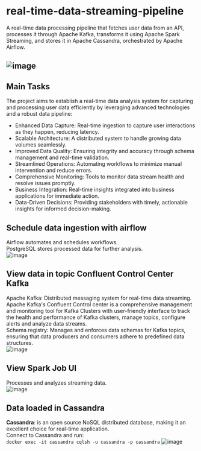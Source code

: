 # real-time-data-streaming-pipeline
A real-time data processing pipeline that fetches user data from an API, processes it through Apache Kafka, transforms it using Apache Spark Streaming, and stores it in Apache Cassandra, orchestrated by Apache Airflow.

![image](https://github.com/user-attachments/assets/c7f87203-dea4-4bed-a0dc-8697d40a3adb)
---

## Main Tasks
The project aims to establish a real-time data analysis system for capturing and processing user data efficiently by leveraging advanced technologies and a robust data pipeline:
* Enhanced Data Capture: Real-time ingestion to capture user interactions as they happen, reducing latency.
* Scalable Architecture: A distributed system to handle growing data volumes seamlessly.
* Improved Data Quality: Ensuring integrity and accuracy through schema management and real-time validation.
* Streamlined Operations: Automating workflows to minimize manual intervention and reduce errors.
* Comprehensive Monitoring: Tools to monitor data stream health and resolve issues promptly.
* Business Integration: Real-time insights integrated into business applications for immediate action.
* Data-Driven Decisions: Providing stakeholders with timely, actionable insights for informed decision-making.

## Schedule data ingestion with airflow
Airflow automates and schedules workflows.  
PostgreSQL stores processed data for further analysis.  
![image](https://github.com/user-attachments/assets/3aebeb0d-9a38-4217-a3ae-066947d51619)

## View data in topic Confluent Control Center Kafka  
Apache Kafka: Distributed messaging system for real-time data streaming.  
Apache Kafka's Confluent Control center is a comprehensive management and monitoring tool for Kafka Clusters with user-friendly interface to track the health and performance of Kafka clusters, manage topics, configure alerts and analyze data streams.  
Schema registry: Manages and enforces data schemas for Kafka topics, ensuring that data producers and consumers adhere to predefined data structures.  
![image](https://github.com/user-attachments/assets/cd858801-1bbf-4172-81a7-d79eae022d54)

## View Spark Job UI
Processes and analyzes streaming data.  
![image](https://github.com/user-attachments/assets/bd7d6d93-ca35-4e22-81c3-4d755cbd2211)

## Data loaded in Cassandra
**Cassandra**: is an open source NoSQL distributed database, making it an excellent choice for real-time application.  
Connect to Cassandra and run:  
    `docker exec -it cassandra cqlsh -u cassandra -p cassandra`
![image](https://github.com/user-attachments/assets/28cb239c-8b39-4616-b6fd-932d456d44ca)





